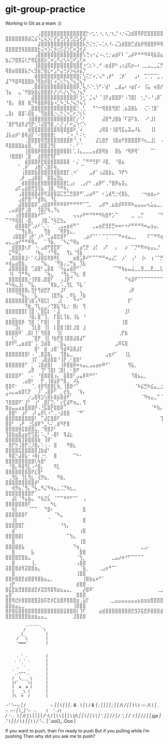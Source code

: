 # git-group-practice

Working in Git as a team :))

⠀⠀⠀⠀⠀⠀⠀⠀⠀⠀⢠⣿⣿⣿⣿⣿⣿⣿⣿⣿⣿⣿⣿⣿⣿⡓⠔⣂⢂⠰⡀⢆⡐⢆⡘⠰⡐⢬⣱⣾⣿⢿⡿⣟⣿⣿⣿⣿⣿⣿⣿⣿⣿⣿⣿⣿⣾⣍⣮⠱⣍⢮⡱⡍⡞⣥⢛⡜⣣⢛⣜⣣⢟⡼
⠀⠀⠀⠀⠀⠀⠀⠀⠀⠀⣼⣿⣿⣿⣿⣿⣿⣿⣿⣿⣿⣿⣿⣿⡧⡙⢌⢒⡈⠤⣁⢆⠸⠄⣌⣱⣾⣿⣿⣋⣾⣷⡿⢿⣿⣿⡿⠿⢿⣿⣿⣿⣿⣻⢿⣿⣿⣿⣿⣗⢬⠲⡱⢍⡺⢔⡫⣜⡱⣋⠶⣹⢞⡼
⠀⠀⠀⠀⠀⠀⠀⠀⠀⢠⣿⣿⣿⣿⣿⣿⣿⣿⣿⣿⣿⣿⣿⣿⢣⢙⢢⠒⣌⠰⢄⢊⡐⣴⣾⠏⠇⠈⣠⡾⠟⠛⠛⠻⠿⢿⣷⣽⣦⣷⣌⡹⣿⣿⣭⢇⡛⢿⣯⣿⣿⡵⣉⠶⣡⠫⣔⢣⠵⣩⠞⣡⢏⠶
⠀⠀⠀⠀⠀⠀⠀⠀⠀⢸⣿⣿⣿⣿⣿⣿⣿⣿⣿⣿⣿⣿⣿⣟⠰⢊⢆⠱⢀⠚⠠⣶⣾⡿⠓⢠⢔⣼⢯⡶⠤⠆⢀⣀⣠⣀⣀⣌⡛⢿⣿⣶⣿⣿⣿⣧⡚⢆⣻⣷⡙⣿⣎⠖⣡⠓⣬⢚⡼⡱⢮⡵⣮⡙
⠀⠀⠀⠀⠀⠀⠀⠀⠀⣾⣿⣿⣿⣿⣿⣿⣿⣿⣿⣿⣿⣿⣿⡅⢣⢍⡊⠴⡈⢤⠓⢠⡾⠃⠀⢈⡾⠁⠀⠀⣠⠆⠀⢉⠉⡉⠉⣁⢀⣼⠙⠻⣿⠿⣿⣿⣿⡷⣘⢿⣷⡾⣿⡎⠴⣉⢆⡓⢦⡙⢦⣙⢦⡙
⠀⠀⠀⠀⠀⠀⠀⠀⢀⣿⣿⣿⣿⣿⣿⣿⣿⣿⣿⣿⣿⣿⡿⡈⢧⡘⠌⢂⢱⠋⠌⣾⠃⠀⣀⣾⣤⠆⠰⣶⡏⠔⠀⢸⣥⠀⢶⣿⡞⢹⣦⠀⠀⣄⠈⠻⣿⣷⣿⣮⣿⣿⣿⡗⡜⡰⠣⡜⢢⡙⢦⡘⢦⡙
⠀⠀⠀⠀⠀⠀⠀⠀⣼⣿⣿⣿⣿⣿⣿⣿⣿⣿⣿⣿⣿⣿⠇⡱⢂⠁⣈⢤⠃⠈⢸⡟⣴⣿⣿⡿⠃⠠⢹⣿⡇⠀⢂⡘⠠⠘⢠⡿⠁⠘⣿⡄⠀⣿⣿⠀⣿⡙⠻⣿⣿⡿⣿⣷⠰⣁⠳⣈⠧⡘⢦⡙⢦⢩
⠀⠀⠀⠀⠀⠀⠀⢀⣿⣿⣿⣿⣿⣿⣿⣿⣿⣿⣿⣿⣿⣿⡑⢀⢃⠀⠀⠙⠑⠒⢿⣿⣿⢻⣿⡃⢀⣦⣽⣿⣧⠀⠀⢌⠡⢘⣿⠁⠀⣀⣿⡆⠀⣿⣿⠡⣿⣷⢀⠈⢻⣷⣿⣿⡐⢄⡓⢌⠲⣉⠖⡘⢆⠣
⠀⠀⠀⠀⠀⠀⠀⢸⣿⣿⣿⣿⣿⣿⣿⣿⣿⣿⣿⣿⣿⡏⡔⠡⠃⠀⠀⠀⠀⠀⣼⣿⠛⣸⣿⣷⠈⠏⣽⠏⣷⡀⠀⠠⠃⣸⡇⠀⠀⠈⣿⡟⢻⣾⡿⣼⢻⡟⢂⠩⣼⣿⢻⣿⢀⠂⡜⢠⠃⠖⣌⠱⢊⠱
⠀⠀⠀⠀⠀⠀⠀⣾⣿⣿⣿⣿⣿⣿⣿⣿⢿⣿⣿⣿⣿⠗⡈⠴⠀⠀⠀⠀⠀⣰⢿⣿⠐⢸⣿⢻⣯⣤⣽⣤⠼⣧⠀⠀⠀⢸⡇⠀⠀⣸⣧⣴⡾⠃⣿⢿⣼⡏⠈⠔⣿⣿⣿⣿⡂⠀⠈⠀⢉⠰⢀⠃⠌⢂
⠀⠀⠀⠀⠀⠀⢀⣿⣿⣿⣿⢿⣻⣿⣿⣿⣻⣿⣿⣿⡿⠘⡀⠇⠀⠀⠀⠀⣼⣣⣿⡟⠀⢸⣿⣶⠟⣿⣿⣿⣿⡿⠺⢦⣀⣸⡅⠀⠠⠿⣿⣿⣿⣿⣷⣶⣿⡀⠁⢸⣿⣿⣹⢻⡇⠀⠀⠀⠀⠂⠄⠊⠈⠀
⠀⠀⠀⠀⠀⠀⢸⣿⣿⣿⡿⣿⣿⣿⣿⣿⣿⣿⣿⣿⡇⢁⢸⣄⣀⣀⣀⣤⣾⣿⢿⣷⠀⠀⣿⣧⠀⠘⢿⡿⢿⠁⠀⠀⠀⠉⠁⠀⠀⠀⠸⣿⣿⣿⠇⢈⣿⠀⠀⣼⣿⢿⣟⢿⡏⠉⠀⠀⠀⠀⠀⠀⠀⠀
⠀⠀⠀⠀⠀⠀⣾⣿⣿⣿⡿⣟⣿⣿⣿⣿⣿⣿⣿⣿⠀⠂⡌⠀⠉⠛⠛⢛⡿⠃⠼⣿⡀⠀⠘⣿⣦⠀⠀⠀⠀⠀⠀⠀⠀⠀⠀⠀⠀⠀⠀⠀⠀⠁⢀⡾⠁⠀⣰⣿⡏⢌⣿⡯⢷⡀⠀⠀⠀⠀⠀⠀⠈⠁
⠀⠀⠀⠀⠀⢰⣿⣿⣿⣷⣿⣿⣿⣿⣿⣿⣿⣿⣿⡏⢀⠲⠁⠀⠀⠀⣠⡾⠁⢰⣼⣿⣷⣄⠀⠹⡟⠳⠀⠀⠀⠀⠀⠀⠀⠀⠀⠀⠀⠀⠀⠀⠀⢀⡾⠀⣀⣰⣿⣿⡇⠈⣿⣿⣬⣻⣆⠀⠀⠀⠀⠀⠀⠀
⠀⠀⠀⠀⠀⣾⣿⣿⣿⣷⣿⣿⣿⣿⣿⣿⣿⣿⣿⣃⣠⡆⠀⢀⣠⡞⠃⢀⣴⡿⠋⢀⠙⣿⡿⣦⣽⣄⠀⠀⠀⠀⠀⠀⠀⠀⠀⠀⠀⠀⠀⠀⣴⠏⢤⣾⣿⢟⣻⢽⣧⠀⢸⣿⡀⠙⠛⠷⡄⠀⠀⠀⠀⠀
⠀⠀⠀⠀⢠⣿⣿⣿⣿⣿⣾⡿⢟⣽⣿⣿⣽⣍⣛⣉⣛⣿⡿⠛⢁⣠⣴⠟⠉⠀⠆⣡⣾⢛⡐⢞⣿⣧⡀⠀⠀⠀⠐⠲⣶⣶⡤⠖⠀⠀⠀⠀⠀⣠⣾⡟⣿⠊⠙⣾⣿⣆⠀⠹⣇⠀⠀⠀⠀⠀⠀⠀⠀⠀
⠀⠀⠀⠀⣼⣿⣿⣿⣿⡿⢉⣰⣾⣿⠿⠿⠿⠿⠿⠟⠛⠛⠛⠛⠉⢉⡀⠀⠀⣠⡾⠛⢀⣦⣷⡾⠿⠿⠿⠷⣤⣤⣤⡤⢦⣥⣤⣀⡀⠀⣀⣤⣾⣿⡟⢨⣿⠀⠀⢹⣿⡝⢷⣀⠹⣆⠀⠀⠀⠀⠀⠀⠀⠀
⠀⠀⠀⢰⣿⣿⣿⣿⣿⣷⠞⠋⠁⢀⠀⠀⠀⠀⠀⠀⠀⢤⢤⡴⠟⠛⠙⠛⠛⠻⢷⣿⠟⡡⠉⠀⠀⠀⠀⣀⠀⣀⡋⠀⠀⠀⠀⠈⠙⠉⠙⠻⢿⣿⡇⠠⣿⡀⠀⠀⢸⣿⡀⠙⢷⣝⣳⣄⠀⠀⠀⠀⠀⠀
⠀⠀⠀⣾⣿⣿⣿⡟⢁⡴⠎⠡⡈⠄⠀⠁⢀⣠⣤⣶⡾⠛⠉⠀⠀⠀⠀⣀⣤⣶⣟⣻⣟⣛⠶⠶⠖⠲⠞⠛⠛⠛⠻⠶⣤⣲⣤⡀⠀⠀⠀⠀⠈⠉⢻⣆⣿⡄⠀⠀⠀⢻⣷⠀⠀⠈⢿⡿⣷⣄⡀⠀⠀⠀
⠀⠀⢰⣿⣿⣿⠏⢰⡟⠁⡰⠓⠈⣉⣴⣿⣟⣿⠟⠁⠀⠀⠀⠀⢀⣴⠞⠉⠁⠁⠉⢉⠉⠉⠉⠛⠶⢶⣤⣀⡀⠀⠀⠀⠏⠉⠛⠻⢶⣤⣄⣀⣴⠞⠛⠛⠿⢿⣄⠀⠀⠁⠹⣷⡀⠀⠈⠳⣌⠙⢿⣦⠀⠀
⠀⠀⣾⣿⣿⣿⢆⡟⠀⠐⠄⣠⣾⠟⣿⣟⡿⠁⠀⠀⠀⠀⢀⣴⢋⡟⠀⣰⡃⠀⢠⠏⠀⠀⡄⠀⠀⡴⠀⠉⡙⠛⠿⠶⣦⣤⣄⡘⠀⠀⣍⠛⠿⣅⠁⠀⠀⠀⠘⢷⣄⠀⠘⠙⢿⣄⠀⠀⢻⣆⠈⢻⣷⠀
⠀⢠⣿⣿⣿⣿⣸⠂⠁⢎⣼⣿⣯⢿⣿⠿⣇⠀⠀⠀⠀⣶⣿⣡⡿⠞⠋⠉⠉⠛⠛⠶⣤⣜⡁⠀⡰⠁⠀⢠⠃⠀⢸⠆⠀⢰⠈⠉⡛⠶⢾⣤⣴⣿⣷⡀⠀⠀⠀⠀⠙⣦⡀⠀⠈⠻⣷⡠⣈⠛⣦⠀⢹⣧
⠀⣼⣿⣿⣿⣿⣿⠀⢉⣾⣿⠃⣠⣿⣿⠀⠈⠳⣦⣤⣾⡿⠋⠁⠀⠀⠀⠀⠀⠀⠀⠀⠀⠈⠉⠛⢷⣦⣤⣬⣀⣀⣻⣀⣀⣟⣀⣀⣇⠀⠸⡇⠀⢹⠛⠻⣆⠀⠀⠀⠀⠈⢷⣄⠀⠀⠘⢻⣆⢈⠹⣆⠀⣿
⠀⣿⣿⣿⣿⣿⣿⡐⢸⡿⣿⢠⣿⣿⠏⠀⠀⢠⣸⡿⠉⠀⠀⠀⠀⠀⠀⠀⠀⠀⠀⠀⠀⠀⠀⠀⠀⠙⢶⣽⠟⠉⠉⠉⠉⠉⠉⠉⠉⠛⠳⢷⣄⣸⡆⠀⠙⣧⡀⠀⠀⠀⠈⢿⣷⣀⠡⢀⢻⣇⠀⠹⣧⠈
⢸⣿⣿⣿⣿⣿⣿⡄⣻⡗⢻⣾⣟⡟⠀⠀⠀⣸⠏⠀⠀⠀⠀⣀⠀⠀⠀⠀⠀⠀⠀⠀⠀⠀⠀⠀⠀⠀⢠⡿⠀⠀⠀⠀⠀⠀⠀⠀⠀⠀⠀⠀⠈⠙⢷⣄⠀⠈⣧⠀⠀⠀⠀⢸⣿⡻⣦⠀⡀⠿⣧⠀⠸⣷
⣿⣿⣿⣿⣿⣿⣿⢱⣿⢡⠻⣿⣏⡇⠀⠀⢠⡇⠀⠀⠀⠙⠚⠉⠀⠀⠀⠀⠀⠀⠀⠀⠀⠀⠀⠀⠀⠀⡟⠁⠀⠀⠀⠀⠀⠀⠀⠀⠀⠀⠀⠀⠀⠀⠀⠹⣷⣀⠹⣇⣀⣀⠔⢙⣿⣧⠹⣧⡐⠀⣿⡆⠀⢻
⣿⣿⣿⣿⣿⣿⡏⢸⣿⠐⡈⣿⣯⡇⠀⠂⣼⠀⠀⠀⠀⠀⠀⠀⠀⠀⠀⠀⠀⠀⠀⠀⠀⠀⠀⠀⠀⣸⠇⠀⠀⠀⠀⠀⠀⠀⠀⠀⠀⠀⠀⣀⡀⠀⠀⠀⠸⣿⡄⣿⠉⢹⡀⠀⡏⣿⣇⢹⣷⡀⢸⣧⠀⠘
⣿⣿⣿⣿⣿⡿⠀⢹⣿⠀⡁⠏⣿⡇⠀⠀⣿⠀⠀⠀⠀⠀⠀⠀⠀⠀⠀⠀⠀⠀⠀⠀⠀⠀⠀⠀⢸⣿⠀⠀⠀⠀⠀⠀⠀⠀⠀⠀⠀⠀⠀⠈⣹⡆⠀⠀⠀⢹⣇⣿⠀⢸⡇⠀⡇⣿⣿⢸⣿⡇⣸⣿⠀⣸
⣿⣿⣿⣿⠿⠁⢀⣿⡇⢸⠁⢻⣿⣿⠀⠀⢹⡇⠀⠀⠀⠀⠀⠀⠀⠀⠀⠀⠀⠀⠀⠀⠀⠀⠀⢀⡟⣷⠀⠀⠀⠀⠀⠀⠀⠀⠀⠀⠀⠀⠀⢇⡁⠀⠀⠀⠀⠈⣿⡟⠀⢸⡇⠸⣷⡟⣿⢸⣿⣿⣼⣿⣼⠋
⣿⡿⠟⢃⣠⣶⣾⣿⠁⢨⠀⣹⣾⣿⠀⠀⠈⣷⣄⠀⠀⠀⠀⠀⠀⠀⠀⠀⠀⠀⠀⠀⠀⠀⣠⠿⢯⣿⠀⠀⠀⠀⠀⠀⠀⠀⠀⠀⠀⠀⠀⠀⠀⠀⠀⠀⠀⠀⣿⠃⠀⣾⠀⣰⣿⠁⢻⣾⠿⣽⣿⣼⡏⠀
⣿⣿⣿⣿⣿⣿⣿⠇⠠⠈⢀⣿⣽⣿⡄⠀⠀⢹⣿⣦⣀⠀⠀⠀⠀⠀⠀⠀⠀⠀⠀⣠⣶⠞⠁⠀⠀⢸⣇⠀⠀⠀⠀⠀⠀⠀⠀⠀⠀⠀⠀⠀⠀⠀⠀⠀⠀⢸⡏⠀⢠⣿⣾⣿⣿⠘⢸⡟⢀⠂⣿⣿⠃⠀
⣿⣿⣿⣿⣿⣿⠋⠀⡁⠀⢨⣿⣾⣿⡇⠀⠀⢸⡿⣿⣿⡿⠶⢦⣤⣄⣠⣤⣴⡶⠿⠋⠁⠀⠀⠀⠀⠀⢻⣧⡀⠀⠀⠀⠀⠀⠀⠀⠀⠀⠀⠀⠀⠀⠀⠀⣠⡿⠀⠀⢹⠃⢹⣿⡇⢈⣿⡇⡀⠂⣿⠟⠀⠀
⣿⣿⣿⣿⠟⠁⠀⠀⠄⠀⠘⣿⣿⣿⣿⢰⡄⠀⣿⣿⣿⠃⣠⣤⡿⠿⠛⠋⠁⠀⠀⠀⠀⠀⠀⠀⠀⠀⠀⠹⣿⣦⣄⡀⠀⠀⠀⠀⠀⠀⠀⠀⠀⠀⢀⣴⣿⠇⠀⠀⡟⢀⢸⣿⣵⡿⠙⣿⣀⠀⠼⣧⠀⠀
⣿⣿⠯⠂⠀⠀⠀⠀⠈⡀⢾⡿⢻⣿⣿⣇⢷⡀⢸⣿⡿⠊⠁⠀⠀⠀⠀⠀⠀⠀⠀⠀⠀⠀⠀⠀⠀⠀⠀⠀⠈⠷⣮⣛⠷⣮⣤⣀⣐⣈⣠⣄⣤⣶⣿⢏⡟⠀⠀⡸⠁⢠⣿⡿⠋⠀⡀⣞⢷⡀⠀⠈⢷⡄
⠉⠀⠀⠀⠀⠀⠀⡐⣠⣿⢿⣱⢣⣿⡧⣿⣮⣿⣾⠟⠁⠀⠀⠀⠀⠀⠀⠀⠀⠀⠀⠀⠀⠀⠀⠀⠀⠀⠀⠀⠀⠀⠈⠻⢶⣤⣀⠉⠈⠹⣿⣿⣿⠟⠁⣸⠃⠀⢰⠃⢀⣿⡏⣙⠄⠁⡔⣏⣾⠟⢶⣄⡀⢻
⣿⣶⣤⣤⣴⣶⣿⣿⣿⡟⠠⢘⣯⣿⡟⣿⣿⡿⠉⠀⠀⠀⠀⠀⠀⠀⠀⠀⠀⠀⠀⠀⠀⠀⠀⠀⠀⠀⠀⠀⠀⠀⠀⠀⠀⠈⠛⢷⡄⢀⣿⣿⠃⠀⣰⠏⠀⢠⠇⣤⡿⢇⠰⠉⢀⠐⣼⣿⣿⠀⠀⠈⠛⠁
⣿⣿⣿⣿⣿⣿⣿⣿⣿⠇⠀⠉⣼⣏⣿⣿⠏⠀⠀⠀⠀⠀⠀⠀⠀⠀⠀⠀⠀⠀⠀⠀⠀⠀⠀⠀⠀⠀⠀⠀⠀⠀⠀⠀⠀⠀⠀⠀⢹⣿⣿⠃⠀⢠⠟⠀⢐⣫⣾⡿⠙⣀⠣⠌⢀⣾⠻⡟⣿⠀⠀⠀⠀⠀
⣿⣿⣿⣿⣿⣯⣿⣿⣿⣥⡀⠈⢿⣿⡽⠃⠀⠀⠀⠀⠀⠀⠀⠀⠀⠀⠀⠀⠀⠀⠀⠀⠀⠀⠀⠀⠀⠀⠀⠀⠀⠀⠀⠀⠀⠀⠀⠀⠀⢹⣿⣷⣶⣿⣴⣶⢟⢫⣿⡅⠡⣀⠃⠠⣿⠇⠀⢿⣼⣆⠀⠀⠀⠀
⣿⣿⣿⣿⣿⣹⣿⣿⣿⣿⣷⠀⢸⡿⠁⠀⠀⠀⠀⠀⠀⠀⠀⠀⠀⠀⠀⠀⠀⠀⠀⠀⠀⠀⠀⠀⠀⠀⠀⠀⠀⠀⠀⠀⠀⠀⠀⠀⠀⠀⣿⡟⡳⢨⣿⡟⢌⡸⣿⡄⠡⢐⠠⠀⣿⠀⠀⠀⠻⣿⣆⠀⠀⠀
⣿⣿⣿⣿⣯⣿⣿⣿⣿⡿⣸⣷⣾⠃⠀⠀⠀⠀⠀⠀⠀⠀⠀⠀⠀⠀⠀⠀⠀⠀⠀⠀⠀⠀⠀⠀⠀⠀⠀⠀⠀⠀⠀⠀⠀⠀⠀⠀⠀⠀⢿⣿⡑⣼⣿⣧⠂⠰⢿⡆⡐⢂⠀⠀⣿⠀⠀⠀⠀⠀⠉⠓⠂⠀
⣿⣿⣿⣿⣿⣿⣿⣿⣿⢇⢷⣿⠃⠀⠀⠀⠀⠀⠀⠀⠀⠀⠀⠀⠀⠀⠀⠀⠀⠀⠀⠀⠀⠀⠀⠀⠀⠀⠀⠀⠀⠀⠀⠀⠀⠀⠀⠀⠀⠀⠘⣿⡄⠿⣿⢻⣇⠠⠚⣿⡄⠀⠀⠀⠻⣇⠀⠀⠀⠀⠀⠀⠀⠀
⣿⣿⣿⣿⣿⣿⣿⣿⡟⣎⣿⠃⠀⠀⠀⠀⠀⠀⠀⠀⠀⠀⠀⠀⠀⠀⠀⠀⠀⠀⠀⠀⠀⠀⠀⠀⠀⠀⠀⠀⠀⠀⠀⠀⠀⠀⠀⠀⠀⠀⢀⢻⣧⠀⢹⣇⢻⣆⠀⢼⡻⣦⡀⠀⠀⠻⣷⡀⠀⠀⠀⠀⠀⠀
⣿⣿⣿⣿⣿⣿⣿⣿⣿⡾⠃⠀⠀⠀⠀⠀⠀⠀⠀⠀⠀⠀⠀⠀⠀⠀⠀⠀⠀⠀⠀⠀⠀⠀⠀⠀⠀⠀⠀⠀⠀⠀⠀⠀⠀⠀⠀⠀⠀⠀⠀⢾⡻⣦⡈⢻⡄⠙⢧⣀⠻⣌⠻⢶⣄⣀⢈⡙⢷⣆⣀⠀⠀⠀
⣿⣿⣿⣿⣿⣿⣿⣿⡟⠁⠀⠀⠀⢀⠀⠀⠀⠀⠀⠀⠀⠀⠀⠀⠀⠀⠀⠀⠀⠀⠀⠀⠀⠀⠀⠀⠀⠀⠀⠀⠀⠀⠀⠀⠀⠀⠀⠀⠀⠀⠀⣼⡇⠈⠻⣦⣷⣄⠀⠙⢷⣝⣧⠀⠈⠉⠉⠛⠛⠋⠉⠁⠀⢠
⣿⣿⣿⣿⣿⣿⣿⠏⠀⠀⠀⠀⠀⠀⠳⣆⠀⠀⠀⠀⠀⠀⠀⠀⠀⠀⠀⠀⠀⠀⠀⠀⠀⠀⠀⠀⠀⠀⠀⠀⠀⠀⠀⠀⠀⠀⠀⠀⠀⠀⠀⢷⡇⠀⠀⠀⠈⠉⠉⠀⠀⠙⣿⠆⠀⠀⠀⠀⠀⠀⠀⠀⠀⣿
⣿⣿⣿⣿⣿⣿⠏⠀⠀⠀⠀⠀⠀⠀⠀⠈⠳⣄⠀⠀⠀⠀⠀⠀⠀⠀⠀⠀⠀⠀⠀⠀⠀⠀⠀⠀⠀⠀⠀⠀⠀⠀⠀⠀⠀⠀⠀⠀⠀⠀⠀⢸⡇⠀⠀⠀⠀⠀⠀⠀⠀⠀⠈⠀⠀⠀⠀⠀⠀⠀⠀⠀⠀⣿
⣿⣿⣿⣿⣿⡏⠀⠀⠀⠀⠀⠀⠀⠀⠀⠀⠀⠘⢳⡄⠀⠀⠀⠀⠀⠀⠀⠀⠀⠀⠀⠀⠀⠀⠀⠀⠀⠀⠀⠀⠀⠀⠀⠀⠀⠀⠀⠀⠀⠀⠀⣾⠁⠀⠀⠀⠀⠀⠀⠀⠀⠀⠀⠀⠀⠀⠀⠀⠀⠀⠀⠀⢰⣿
⣿⣿⣿⣿⣿⡇⠀⠀⠀⠀⠀⠀⠀⠀⠀⠀⠀⠀⠀⠉⢳⣄⠀⠀⠀⠀⠀⠀⠀⠀⠀⠀⠀⠀⠀⠀⠀⠀⠀⠀⠀⠀⠀⠀⠀⠀⠀⠀⠀⠀⠀⣿⠀⠀⠀⠀⠀⠀⠀⠀⠀⠀⠀⠀⠀⠀⠀⠀⠀⠀⠀⠀⢸⣿
⣿⣿⣿⣿⣿⣧⠀⠀⠀⠀⠀⠀⠀⠀⠀⠀⠀⠀⠀⠀⠀⠙⢶⡀⠀⠀⠀⠀⠀⠀⠀⠀⠀⠀⠀⠀⠀⠀⠀⠀⠀⠀⣀⣠⠄⠀⠀⠀⠀⠀⠀⣿⠀⠀⠀⠀⠀⣧⠀⠀⠀⠀⠀⠀⠀⠀⠀⠀⠀⠀⠀⠀⣿⣿
⣿⣿⣿⣿⣟⣿⣷⣄⠀⠀⠀⠀⠀⠀⠀⠀⠀⠀⠀⠀⠀⠀⠈⢳⡀⠀⠀⠀⠀⠀⠀⠀⠀⣀⣤⡴⠶⠚⠋⠉⠉⠉⠉⠀⠀⠀⠀⠀⠀⠀⠀⣿⠀⠀⠀⠀⠀⢸⡀⠀⠀⠀⠀⠀⠀⠀⠀⠀⠀⠀⠀⢠⣿⣿
⣽⣿⣿⣿⣾⢿⣽⣿⣿⣶⣄⠀⠀⠀⠀⠀⠀⠀⠀⠀⠀⠀⠀⠈⣷⡀⠀⠀⠀⢀⣠⡶⠛⠉⠁⠀⠀⠀⠀⠀⠀⠀⠀⠀⠀⠀⠀⠀⠀⠀⠀⣿⠀⠀⠀⠀⠀⠀⠀⠀⠀⠀⠀⠀⠀⠀⠀⠀⠀⠀⠀⢸⣿⣿
⣿⣿⡿⣿⣿⣟⣾⣿⣿⢿⣿⣷⣦⣄⡀⠀⠀⠀⠀⠀⠀⠀⠀⠀⢸⣿⣷⣦⠶⠋⠁⠀⠀⠀⠀⠀⠀⠀⠀⠀⠀⠀⠀⠀⠀⠀⠀⠀⠀⠀⢰⡟⠀⠀⠀⠀⠀⠀⠀⠀⠀⠀⠀⠀⠀⠀⠀⠀⠀⠀⠀⣾⣿⣿
⣿⣯⣟⣷⣻⣿⣿⣿⣾⣟⡾⣽⣻⢿⣿⢿⣶⣦⣤⣄⡀⠀⠀⠀⡼⣿⠿⠁⠀⠀⠀⠀⠀⠀⠀⠀⠀⠀⠀⠀⠀⠀⠀⠀⠀⠀⠀⢀⣀⣤⣿⠁⠀⠀⠀⠀⠀⠀⠀⠀⠀⠀⠀⠀⠀⠀⠀⠀⠀⠀⠀⣿⣿⣿
⣿⣿⢿⣞⡷⣿⣿⣿⣿⣿⣽⣷⡯⣟⡾⣏⣷⣿⡿⣿⣿⣿⣶⢀⣵⡏⠀⠀⠀⠀⠀⠀⢀⣀⣤⣤⣤⣤⣤⣤⣤⣦⣶⣶⣶⣿⣿⣿⣿⣿⣿⣶⣤⣄⣀⠀⠀⠀⠀⠀⠀⠀⠀⠀⠀⠀⠀⠀⠀⠀⢸⣿⣿⣿
⣿⡿⣿⣯⣿⣿⣿⣿⣿⣿⣿⣿⣿⣿⣿⣿⣿⣿⣽⣿⣿⣿⡇⢹⠏⠀⠀⠀⠀⣴⣾⣿⣿⣿⣿⣿⣿⣿⣿⣟⣻⡽⣯⣟⡿⣿⣿⣿⣾⣿⣿⣿⣿⣿⣿⣿⣷⣶⣶⣤⣤⣀⠀⠀⠀⠀⠀⠀⠀⠀⣸⣿⣿⣿

             .-----.
            /       `\
          _|_         |
         /   \        | 
         '==='        |


         . ' .        |
        . : ' .       |
           '.         |
       . '    .       |
        .-"""-.       |
       /  \___ \      |
       |/`    \|      |
       (  a  a )      |
       |   _\ |       |
       )\  =  /       |
   _.-'  '---;        |
 /`           `-.     |
|                \    |
|    |   .  & .   \   |
\    /      &   |  ;  |
|   |           |  ;  |
|   /\          /  |  |
\   \ )   -:-  /\  \  |
 `.  `-.  -:-  | \  \_|
   '-.  `-.    (  './\`\
    / `'-. `\  |    \/_/
    |    \  |  |      |
    |    /'-\  /      |
     \   \   | |      |
      \   )_/\ |      |
       \      \|      |
        \      \      |
         '.     |     |
           /   /      |
          /  .';      |
        /`  /  |      |
       /   /   |      |
 jgs  |  .' \  |      |
      /  \  )  |      |
      \   \ /  '-.._  |
       '.ooO\__._.Ooo |


If you want to push, than I’m ready to push But if you pulling while I’m pushing Then why did you ask me to push?

